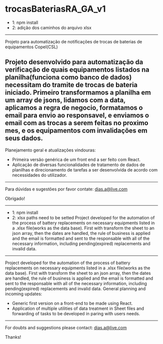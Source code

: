 # trocasBateriasRA_GA_v1
- 1: npm install
- 2: adição dos caminhos do arquivo xlsx
-----
Projeto para automatização de notificações de trocas de baterias de equipamentos Copel(CSL)

Projeto desenvolvido para automatização da verificação de quais equipamentos listados na planilha(funciona como banco de dados) necessitam do tramite de trocas de bateria iniciado.
Primeiro transformamos a planilha em um array de jsons, lidamos com a data, aplicamos a regra de negocio, formatamos o email para envio ao responsavel, e enviamos o email com 
as trocas a serem feitas no proximo mes, e os equipamentos com invalidações em seus dados.
------------------------------------------------------------------------------------------------------------------------------------------------------------------
Planejamento geral e atualizações vindouras:
- Primeira versão genérica de um front end a ser feito com React.
- Aplicação de diversas funcionalidades de tratamento de dados de planilhas e direcionamento de tarefas a ser desenvolvida de acordo com necessidades do utilizador.

-----------------------------------------------------------------------------------------------------------------------------------------------------------------------
Para dúvidas e sugestões por favor contate: dias.a@live.com 

Obrigado!

_______________________________________________________________________________________________________________________________________________________________________
- 1: npm install
- 2: xlsx paths need to be setted
Project developed for the automation of the process of battery replacements on necessary equipments listed in a .xlsx file(works as the data base).
First with transform the sheet to an json array, then the dates are handled, the rule of business is applied and the email is formatted and sent to the responsable with all of the necessary information, including pending(expired) replacements and invalid data.

-----------------------------------------------------------------------------------------------------------------------------------------------------------------------

Project developed for the automation of the process of battery replacements on necessary equipments listed in a .xlsx file(works as the data base). First with transform the sheet to an json array, then the dates are handled, the rule of business is applied and the email is formatted and sent to the responsable with all of the necessary information, including pending(expired) replacements and invalid data. 
General planning and incoming updates:
- Generic first version on a front-end to be made using React.
- Application of multiple utilities of data treatment in Sheet files and forwarding of tasks to be developed in paring with users needs.

-----------------------------------------------------------------------------------------------------------------------------------------------------------------------
For doubts and suggestions please contact: dias.a@live.com 

Thanks!

